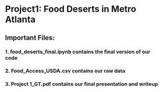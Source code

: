 # Project1: Food Deserts in Metro Atlanta

## Important Files:
### 1. food_deserts_final.ipynb contains the final version of our code
### 2. Food_Access_USDA.csv contains our raw data
### 3. Project 1_GT.pdf contains our final presentation and writeup
